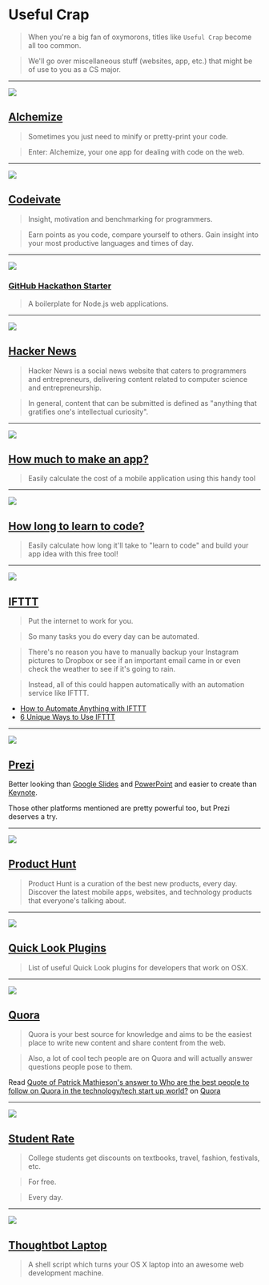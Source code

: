 # Useful Crap

> When you're a big fan of oxymorons, titles like `Useful Crap` become all too common.

> We'll go over miscellaneous stuff (websites, app, etc.) that might be of use to you as a CS major.

---

![](https://ash.ms/content/images/2014/12/tile-1400.png)

## [Alchemize](https://alchemizeapp.com/)

> Sometimes you just need to minify or pretty-print your code.

> Enter: Alchemize, your one app for dealing with code on the web.

---

![](https://huacm.files.wordpress.com/2015/03/codeivate.png)

## [Codeivate](http://www.codeivate.com/)

> Insight, motivation and benchmarking for programmers.

> Earn points as you code, compare yourself to others. Gain insight into your most productive languages and times of day.

---

![](https://camo.githubusercontent.com/a6caff29efcb54c8be6243fa952397c1a0ad0478/68747470733a2f2f6c68342e676f6f676c6575736572636f6e74656e742e636f6d2f2d5056772d5a554d397656382f557557654835316f7330492f414141414141414144364d2f30496b673776694a6674512f77313238362d683536362d6e6f2f6861636b6174686f6e2d737461727465722d6c6f676f2e6a7067)

### [GitHub Hackathon Starter](https://github.com/sahat/hackathon-starter/blob/master/README.md#getting-started)

> A boilerplate for Node.js web applications.

---

![](http://www.1800pocketpc.com/wp-content/uploads/2014/12/Hacky-News-logo-Windows-Phone-700x437.jpg)

## [Hacker News](https://news.ycombinator.com/)

> Hacker News is a social news website that caters to programmers and entrepreneurs, delivering content related to computer science and entrepreneurship.

> In general, content that can be submitted is defined as "anything that gratifies one's intellectual curiosity".

---

![](https://huacm.files.wordpress.com/2015/03/how-much-to-make-an-app.png)

## [How much to make an app?](http://howmuchtomakeanapp.com/estimator)

> Easily calculate the cost of a mobile application using this handy tool

---

![](https://huacm.files.wordpress.com/2015/03/howlongtomakeanapp.png)

## [How long to learn to code?](http://www.howlongtolearntocode.com/)

> Easily calculate how long it'll take to "learn to code" and build your app idea with this free tool!

---

![](http://buffernet.com/wp-content/uploads/2014/12/IFTTT.png)

## [IFTTT](http://ifttt.com)

> Put the internet to work for you.

> So many tasks you do every day can be automated.

> There's no reason you have to manually backup your Instagram pictures to Dropbox or see if an important email came in or even check the weather to see if it's going to rain.

> Instead, all of this could happen automatically with an automation service like IFTTT.

- [How to Automate Anything with IFTTT](http://computers.tutsplus.com/tutorials/how-to-automate-anything-with-ifttt--cms-20537)
- [6 Unique Ways to Use IFTTT](http://computers.tutsplus.com/tutorials/put-ifttt-to-work-6-unique-ways-to-use-ifttt--cms-20945)

---

![](http://upload.wikimedia.org/wikipedia/commons/6/63/Prezi_logo.png)

## [Prezi](http://prezi.com/)

Better looking than [Google Slides](http://slides.google.com) and [PowerPoint]() and easier to create than [Keynote]().

Those other platforms mentioned are pretty powerful too, but Prezi deserves a try.

---

![](http://webandtechs.com/wp-content/uploads/2015/01/product-hunt-ios.jpg)

## [Product Hunt](http://www.producthunt.com/)

> Product Hunt is a curation of the best new products, every day. Discover the latest mobile apps, websites, and technology products that everyone's talking about.

---

![](https://huacm.files.wordpress.com/2015/04/quick-look-plugins.png)

## [Quick Look Plugins](https://github.com/sindresorhus/quick-look-plugins)

> List of useful Quick Look plugins for developers that work on OSX.

---

![](http://sproutsocial.com/insights/wp-content/uploads/2014/03/Quora-and-Brands-Article-Main-Image.png)

## [Quora](http://quora.com)

> Quora is your best source for knowledge and aims to be the easiest place to write new content and share content from the web.

> Also, a lot of cool tech people are on Quora and will actually answer questions people pose to them.

<span class="quora-content-embed" data-name="Who-are-the-best-people-to-follow-on-Quora-in-the-technology-tech-start-up-world/answer/Patrick-Mathieson/quote/2916359">Read <a data-width="541" data-height="824" class="quora-content-link" href="http://www.quora.com/Who-are-the-best-people-to-follow-on-Quora-in-the-technology-tech-start-up-world/answer/Patrick-Mathieson/quote/2916359" data-embed="zkrnwmj" data-type="quote" data-id="2916359" data-key="7526ab1f934b26a2cd79b0dfd0a46077">Quote of Patrick Mathieson's answer to Who are the best people to follow on Quora in the technology/tech start up world?</a> on <a href="http://www.quora.com">Quora</a><script type="text/javascript" src="http://www.quora.com/widgets/content"></script></span>

---

![](https://huacm.files.wordpress.com/2015/04/student-rate.png)

## [Student Rate](http://www.studentrate.com/)

> College students get discounts on textbooks, travel, fashion, festivals, etc.

> For free.

> Every day.

---

![](https://huacm.files.wordpress.com/2015/04/thoughtbot-laptop-github.png)

## [Thoughtbot Laptop](https://github.com/thoughtbot/laptop)

> A shell script which turns your OS X laptop into an awesome web development machine.
